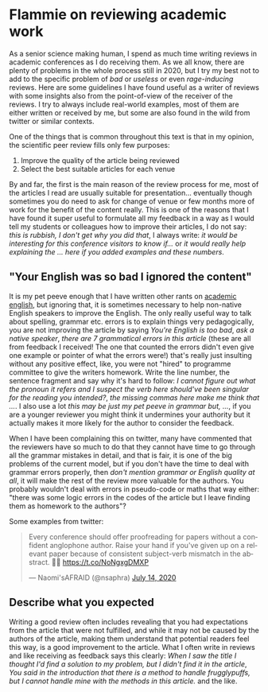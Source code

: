 # Flammie on reviewing academic work

As a senior science making human, I spend as much time writing reviews in
academic conferences as I do receiving them. As we all know, there are plenty of
problems in the whole process still in 2020, but I try my best not to add to
the specific problem of *bad* or *useless* or even *rage-inducing* reviews. Here
are some guidelines I have found useful as a writer of reviews with some
insights also from the point-of-view of the receiver of the reviews. I try to
always include real-world examples, most of them are either written or received
by me, but some are also found in the wild from twitter or similar contexts.

One of the things that is common throughout this text is that in my opinion, the
scientific peer review fills only few purposes:

1. Improve the quality of the article being reviewed
1. Select the best suitable articles for each venue

By and far, the first is the main reason of the review process for me, most of
the articles I read are usually suitable for presentation... eventually though
sometimes you do need to ask for change of venue or few months more of work for
the benefit of the content really. This is one of the reasons that I have found
it super useful to formulate all my feedback in a way as I would tell my
students or colleagues how to improve their articles, I do not say: *this is
rubbish, I don't get why you did that*, I always write: *it would be interesting
for this conference visitors to know if...* or *it would really help explaining
the ... here if you added examples and these numbers*.


## "Your English was so bad I ignored the content"

It is my pet peeve enough that I have written other rants on [academic
english](academic-english.html), but ignoring that, it is sometimes necessary to
help non-native English speakers to improve the English. The only really useful
way to talk about spelling, grammar etc. errors is to explain things very
pedagogically, you are not improving the article by saying *You're English is
too bad*, *ask a *native* speaker*, *there are 7 grammatical errors in this
article* (these are all from feedback I received! The one that counted the
errors didn't even give one example or pointer of what the errors were!) that's
really just insulting without any positive effect, like, you were not "hired" to
programme committee to give the writers homework. Write the line number, the
sentence fragment and say why it's hard to follow: *I cannot figure out what the
pronoun it refers and I suspect the verb here should've been singular for the
reading you intended?*, *the missing commas here make me think that ...*. I also
use a lot *this may be just my pet peeve in grammar but, ...*, if you are a
younger reviewer you might think it undermines your authority but it actually
makes it more likely for the author to consider the feedback.

When I have been complaining this on twitter, many have commented that
the reviewers have so much to do that they cannot have time to go through all
the grammar mistakes in detail, and that is fair, it is one of the big problems
of the current model, but if you don't have the time to deal with grammar errors
properly, then *don't mention grammar or English quality at all*, it will make
the rest of the review more valuable for the authors. You probably wouldn't deal
with errors in pseudo-code or maths that way either: "there was some logic
errors in the codes of the article but I leave finding them as homework to the
authors"?

Some examples from twitter:

<blockquote class="twitter-tweet"><p lang="en" dir="ltr">Every conference should offer proofreading for papers without a confident anglophone author. Raise your hand if you&#39;ve given up on a relevant paper because of consistent subject-verb mismatch in the abstract. 🙋‍♀️ <a href="https://t.co/NoNgxgDMXP">https://t.co/NoNgxgDMXP</a></p>&mdash; Naomi&#39;sAFRAID (@nsaphra) <a href="https://twitter.com/nsaphra/status/1283006163559251968?ref_src=twsrc%5Etfw">July 14, 2020</a></blockquote> <script async src="https://platform.twitter.com/widgets.js" charset="utf-8"></script>


## Describe what you expected

Writing a good review often includes revealing that you had expectations from
the article that were not fulfilled, and while it may not be caused by the
authors of the article, making them understand that potential readers feel this
way, is a good improvement to the article. What I often write in reviews and
like receiving as feedback says this clearly: *When I saw the title I thought
I'd find a solution to my problem, but I didn't find it in the article*, *You
said in the introduction that there is a method to handle frugglypuffs, but I
cannot handle mine with the methods in this article.* and the like.
